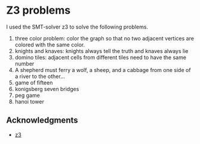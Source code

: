 # Z3 problems

I used the SMT-solver z3 to solve the following problems.

1. three color problem: color the graph so that no two adjacent vertices are colored with the same color.
2. knights and knaves: knights always tell the truth and knaves always lie
3. domino tiles: adjacent cells from different tiles need to have the same number
4. A shepherd must ferry a wolf, a sheep, and a cabbage from one side of a river to the other...
5. game of fifteen
6. konigsberg seven bridges
7. peg game
8. hanoi tower

## Acknowledgments

- [z3](https://github.com/Z3Prover/z3)
